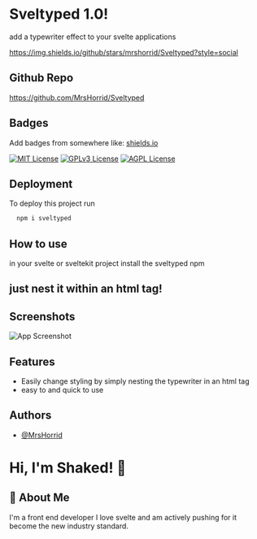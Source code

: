 # Sveltyped 1.0!

add a typewriter effect to your svelte applications

https://img.shields.io/github/stars/mrshorrid/Sveltyped?style=social
## Github Repo
https://github.com/MrsHorrid/Sveltyped


## Badges

Add badges from somewhere like: [shields.io](https://shields.io/)

[![MIT License](https://img.shields.io/badge/License-MIT-green.svg)](https://choosealicense.com/licenses/mit/)
[![GPLv3 License](https://img.shields.io/badge/License-GPL%20v3-yellow.svg)](https://opensource.org/licenses/)
[![AGPL License](https://img.shields.io/badge/license-AGPL-blue.svg)](http://www.gnu.org/licenses/agpl-3.0)


## Deployment

To deploy this project run

```bash
  npm i sveltyped
```


## How to use
in your svelte or sveltekit project install the sveltyped npm 

## just nest it within an html tag!


## Screenshots

![App Screenshot](https://cdn.discordapp.com/attachments/560606477241417729/1086935371411103825/image.png)


## Features

- Easily change styling by simply nesting the typewriter in an html tag
- easy to and quick to use

## Authors

- [@MrsHorrid](https://www.github.com/mrshorrid)


# Hi, I'm Shaked! 👋


## 🚀 About Me
I'm a front end developer
I love svelte and am actively pushing for it become the new industry standard.

